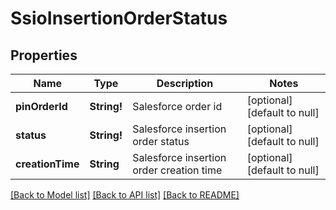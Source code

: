 # SsioInsertionOrderStatus

## Properties
Name | Type | Description | Notes
------------ | ------------- | ------------- | -------------
**pinOrderId** | **String!** | Salesforce order id | [optional] [default to null]
**status** | **String!** | Salesforce insertion order status | [optional] [default to null]
**creationTime** | **String** | Salesforce insertion order creation time | [optional] [default to null]

[[Back to Model list]](../README.md#documentation-for-models) [[Back to API list]](../README.md#documentation-for-api-endpoints) [[Back to README]](../README.md)


